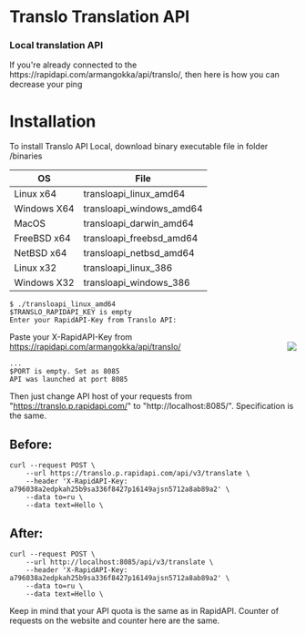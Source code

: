 # Translo Translation API
<h3>Local translation API</h3>
If you're already connected to the https://rapidapi.com/armangokka/api/translo/, then here is how you can decrease your ping

# Installation

To install Translo API Local, download binary executable file in folder /binaries

| OS          | File                     |
|-------------|--------------------------|
| Linux x64   | transloapi_linux_amd64   |
| Windows X64 | transloapi_windows_amd64 |
| MacOS       | transloapi_darwin_amd64  |
| FreeBSD x64 | transloapi_freebsd_amd64 |
| NetBSD x64  | transloapi_netbsd_amd64  |
| Linux x32   | transloapi_linux_386     |
| Windows X32 | transloapi_windows_386   |

```
$ ./transloapi_linux_amd64
$TRANSLO_RAPIDAPI_KEY is empty
Enter your RapidAPI-Key from Translo API: 
```
Paste your X-RapidAPI-Key from https://rapidapi.com/armangokka/api/translo/
<img src="https://i.ibb.co/nwskcd6/image.png" align="right"/>

```
...
$PORT is empty. Set as 8085
API was launched at port 8085
```

Then just change API host of your requests from "https://translo.p.rapidapi.com/" to "http://localhost:8085/". Specification is the same.
## Before:
```
curl --request POST \
	--url https://translo.p.rapidapi.com/api/v3/translate \
	--header 'X-RapidAPI-Key: a796038a2edpkah25b9sa336f8427p16149ajsn5712a8ab89a2' \
	--data to=ru \
	--data text=Hello \
```
## After:
```
curl --request POST \
	--url http://localhost:8085/api/v3/translate \
	--header 'X-RapidAPI-Key: a796038a2edpkah25b9sa336f8427p16149ajsn5712a8ab89a2' \
	--data to=ru \
	--data text=Hello \
```

Keep in mind that your API quota is the same as in RapidAPI. Counter of requests on the website and counter here are the same.
